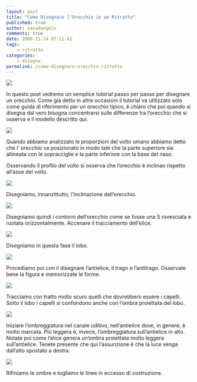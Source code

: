 ```yaml
---
layout: post
title: "Come Disegnare l'Orecchio in un Ritratto"
published: true
author: sasadangelo
comments: true
date: 2008-11-14 07:11:42
tags:
    - ritratto
categories:
    - disegno
permalink: /come-disegnare-orecchio-ritratto
---
```

![][1]


  In questo post vedremo un semplice tutorial passo per passo per disegnare un orecchio. Come già detto in altre occasioni il tutorial va utilizzato solo come guida di riferimento per un orecchio tipico, è chiaro che poi quando si disegna dal vero bisogna concentrarsi sulle differenze tra l&#8217;orecchio che si osserva e il modello descritto qui.


![][2]


  Quando abbiamo analizzato le proporzioni del volto umano abbiamo detto che l&#8217; orecchio va posizionato in modo tale che la parte superiore sia allineata con le sopracciglie e la parte inferiore con la base del naso.



  


Osservando il profilo del volto si osserva che l&#8217;orecchio è inclinao rispetto all&#8217;asse del volto.

![][3]

Disegniamo, innanzittutto, l&#8217;inclinazione dell&#8217;orecchio.

![][4]

Disegniamo quindi i contorni dell&#8217;orecchio come se fosse una S rovesciata e ruotata orizzontalmente. Accenare il tracciamento dell&#8217;elice.

![][5]

Disegniamo in questa fase il lobo.

![][6]

Procediamo poi con il disegnare l&#8217;antielice, il trago e l&#8217;antitrago. Osservate bene la figura e memorizzate le forme.
  
![][7]

Tracciamo con tratto molto scuro quelli che dovrebbero essere i capelli. Sotto il lobo i capelli si confondono anche con l&#8217;ombra proiettata del lobo.

![][8]


  Iniziare l&#8217;ombreggiatura nel canale uditivo, nell&#8217;antielice dove, in genere, è molto marcata. Più leggera è, invece, l&#8217;ombreggiatura sull&#8217;antielice in alto. Notate poi come l&#8217;elice genera un&#8217;ombra proiettata molto leggera sull&#8217;antielice. Tenete presente che qui l&#8217;assunzione è che la luce venga dall&#8217;alto spostato a destra.


![][9]

Rifiniamo le ombre e togliamo le linee in eccesso di costruzione.

 [1]: https://www.disegnoepittura.it/wp-content/uploads/orecchio.jpg
 [2]: https://www.disegnoepittura.it/wp-content/uploads/proporzioni-viso-8.jpg
 [3]: https://www.disegnoepittura.it/wp-content/uploads/orecchio1.jpg
 [4]: https://www.disegnoepittura.it/wp-content/uploads/orecchio3.jpg
 [5]: https://www.disegnoepittura.it/wp-content/uploads/orecchio4.jpg
 [6]: https://www.disegnoepittura.it/wp-content/uploads/orecchio5.jpg
 [7]: https://www.disegnoepittura.it/wp-content/uploads/orecchio6.jpg
 [8]: https://www.disegnoepittura.it/wp-content/uploads/orecchio7.jpg
 [9]: https://www.disegnoepittura.it/wp-content/uploads/orecchio9.jpg